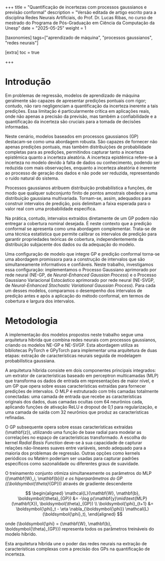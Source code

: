 +++
title = "Quantificação de incertezas com processos gaussianos e previsão conformal"
description = "Versão editada de artigo escrito para a disciplina Redes Neurais Artificiais, do Prof. Dr. Lucas Ribas, no curso de mestrado do Programa de Pós-Graduação em Ciência da Computação da Unesp"
date = "2025-05-25"
weight = 1

[taxonomies]
tags=["aprendizado de máquina", "processos gaussianos", "redes neurais"]

[extra]
toc = true

+++

# Introdução

Em problemas de regressão, modelos de aprendizado de máquina geralmente são capazes de apresentar predições pontuais com rigor; contudo, não raro negligenciam a quantificação da incerteza inerente a tais predições. Essa limitação é particularmente crítica em aplicações reais, onde não apenas a precisão da previsão, mas também a confiabilidade e a quantificação da incerteza são cruciais para a tomada de decisões informadas.

Neste cenário, modelos baseados em processos gaussianos (GP) destacam-se como uma abordagem robusta. São capazes de fornecer não apenas predições pontuais, mas também distribuições de probabilidade completas para as predições, permitindos capturar tanto a incerteza epistêmica quanto a incerteza aleatória. A incerteza epistêmica refere-se à incerteza no modelo devido à falta de dados ou conhecimento, podendo ser reduzida com mais observações, enquanto a incerteza aleatória é inerente ao processo de geração dos dados e não pode ser reduzida, representando o ruído natural do sistema.

Processos gaussianos atribuem distribuição probabilística a funções, de modo que qualquer subconjunto finito de pontos amostrais obedece a uma distribuição gaussiana multivariada. Tornam-se, assim, adequados para construir intervalos de predição, pois delimitam a faixa esperada para o valor real com uma probabilidade específica. 

Na prática, contudo, intervalos extraídos diretamente de um GP podem não entregar a cobertura nominal desejada. É neste contexto que a predição conformal se apresenta como uma abordagem complementar. Trata-se de uma técnica estatística que permite calibrar os intervalos de predição para garantir propriedades teóricas de cobertura, independentemente da distribuição subjacente dos dados ou da adequação do modelo. 

Uma configuração de modelo que integre GP e predição conformal torna-se uma abordagem promissora para a construção de intervalos que são simultaneamente informativos e confiáveis. Neste trabalho, investigamos essa configuração: implementamos o Processo Gaussiano aprimorado por rede neural (NE-GP, de _Neural-Enhanced Gaussian Process_) e o Processo Gaussiano Variacional Estocástico aprimorado por rede neural (NE-SVGP, de _Neural-Enhanced Stochastic Variational Gaussian Process_). Para cada um desses modelos, comparamos o desempenho dos intervalos de predição antes e após a aplicação do método conformal, em termos de cobertura e largura dos intervalos.

# Metodologia

A implementação dos modelos propostos neste trabalho segue uma arquitetura híbrida que combina redes neurais com processos gaussianos, criando os modelos NE-GP e NE-SVGP. Esta abordagem utiliza as bibliotecas PyTorch e GPyTorch para implementar uma arquitetura de duas etapas: extração de características neurais seguida de modelagem probabilística gaussiana.

A arquitetura híbrida consiste em dois componentes principais integrados: um extrator de características baseado em perceptron multicamadas (MLP) que transforma os dados de entrada em representações de maior nível, e um GP que opera sobre essas características extraídas para fornecer predições de intervalos. O MLP é estruturado com três camadas totalmente conectadas: uma camada de entrada que recebe as características originais dos dados, duas camadas ocultas com 64 neurônios cada, aplicando funções de ativação ReLU e dropout de 0,1 para regularização, e uma camada de saída com 32 neurônios que produz as características refinadas.

O GP subsequente opera sobre essas características extraídas \(\mathbf{z}\), utilizando uma função de base radial para modelar as correlações no espaço de características transformado. A escolha do kernel _Radial Basis Function_ deve-se à sua capacidade de capturar relações não-lineares suaves entre variáveis, sendo adequado para a maioria dos problemas de regressão. Outras opções como kernels periódicos ou Matérn poderiam ser usadas para capturar padrões específicos como sazonalidade ou diferentes graus de suavidade.

O treinamento conjunto otimiza simultaneamente os parâmetros do MLP (\(\mathbf{W}_i, \mathbf{b}_i\)) e os hiperparâmetros do GP (\(\boldsymbol{\theta}_{GP}\)) através de gradiente descendente

$$
\begin{aligned}
\mathcal{L}(\mathbf{W}, \mathbf{b}, \boldsymbol{\theta}_{GP}) &= -\log p(\mathbf{y}\mid\text{MLP}(\mathbf{X}), \boldsymbol{\theta}_{GP}) \\
\boldsymbol{\phi}_{t+1} &= \boldsymbol{\phi}_t - \eta \nabla_{\boldsymbol{\phi}} \mathcal{L}(\boldsymbol{\phi}_t),
\end{aligned}
$$

onde \(\boldsymbol{\phi} = \{\mathbf{W}, \mathbf{b}, \boldsymbol{\theta}_{GP}\}\) representa todos os parâmetros treináveis do modelo híbrido.

Esta arquitetura híbrida une o poder das redes neurais na extração de características complexas com a precisão dos GPs na quantificação de incerteza.